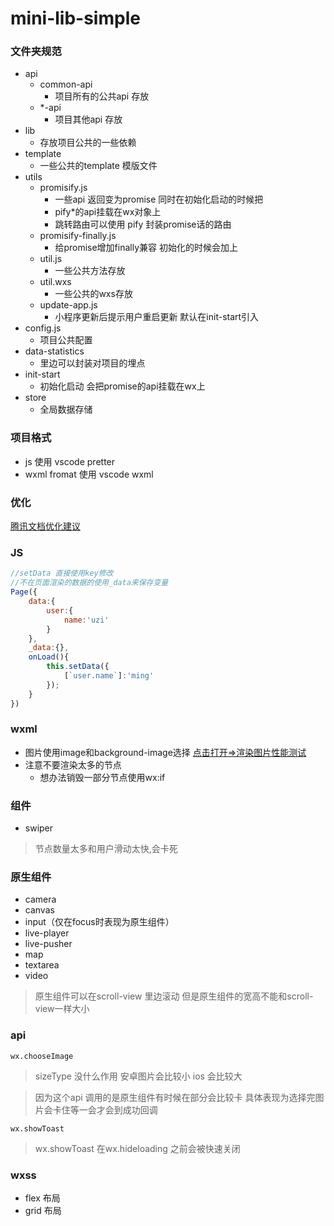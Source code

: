 # mini-lib-simple

### 文件夹规范

* api 
   * common-api  
     * 项目所有的公共api 存放
   * *-api 
     * 项目其他api 存放
* lib 
  * 存放项目公共的一些依赖
* template 
  * 一些公共的template 模版文件
* utils
  * promisify.js
    * 一些api 返回变为promise 同时在初始化启动的时候把 
    * pify*的api挂载在wx对象上
    * 跳转路由可以使用 pify 封装promise话的路由
  * promisify-finally.js
    * 给promise增加finally兼容 初始化的时候会加上
  * util.js
    * 一些公共方法存放
  * util.wxs
    * 一些公共的wxs存放
  * update-app.js
    * 小程序更新后提示用户重启更新 默认在init-start引入
* config.js 
  * 项目公共配置
* data-statistics
  * 里边可以封装对项目的埋点
* init-start 
  *  初始化启动 会把promise的api挂载在wx上
* store 
  *  全局数据存储


### 项目格式
* js 使用 vscode pretter
* wxml fromat  使用 vscode wxml
### 优化
[腾讯文档优化建议](https://developers.weixin.qq.com/miniprogram/dev/framework/performance/tips.html)

### JS
``` javascript
//setData 直接使用key修改
//不在页面渲染的数据的使用_data来保存变量
Page({
    data:{
        user:{
            name:'uzi'
        }
    },
    _data:{},
    onLoad(){
        this.setData({
            [`user.name`]:'ming'
        });
    }
})
```
### wxml

* 图片使用image和background-image选择 [点击打开=>渲染图片性能测试](https://developers.weixin.qq.com/s/QAQUO9mf748u)
* 注意不要渲染太多的节点
  * 想办法销毁一部分节点使用wx:if

### 组件

* swiper
> 节点数量太多和用户滑动太快,会卡死

### 原生组件

* camera
* canvas
* input（仅在focus时表现为原生组件）
* live-player
* live-pusher
* map
* textarea
* video
>原生组件可以在scroll-view 里边滚动 但是原生组件的宽高不能和scroll-view一样大小
### api

```
wx.chooseImage 
```
> sizeType 没什么作用  安卓图片会比较小  ios 会比较大

> 因为这个api 调用的是原生组件有时候在部分会比较卡 具体表现为选择完图片会卡住等一会才会到成功回调

```
wx.showToast
```
> wx.showToast 在wx.hideloading 之前会被快速关闭
### wxss

* flex 布局
* grid 布局






